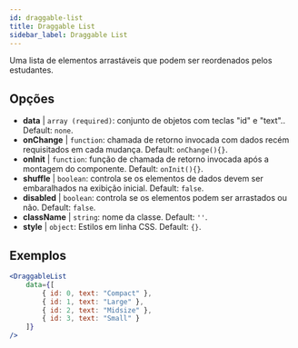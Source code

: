 ```yaml
---
id: draggable-list 
title: Draggable List
sidebar_label: Draggable List
---
```


Uma lista de elementos arrastáveis que podem ser reordenados pelos estudantes.

## Opções

* __data__ | `array (required)`: conjunto de objetos com teclas "id" e "text".. Default: `none`.
* __onChange__ | `function`: chamada de retorno invocada com dados recém requisitados em cada mudança. Default: `onChange(){}`.
* __onInit__ | `function`: função de chamada de retorno invocada após a montagem do componente. Default: `onInit(){}`.
* __shuffle__ | `boolean`: controla se os elementos de dados devem ser embaralhados na exibição inicial. Default: `false`.
* __disabled__ | `boolean`: controla se os elementos podem ser arrastados ou não. Default: `false`.
* __className__ | `string`: nome da classe. Default: `''`.
* __style__ | `object`: Estilos em linha CSS. Default: `{}`.


## Exemplos

```jsx live
<DraggableList
    data={[
        { id: 0, text: "Compact" },
        { id: 1, text: "Large" },
        { id: 2, text: "Midsize" },
        { id: 3, text: "Small" }
    ]}
/>
```

